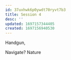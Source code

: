 ```yaml
---
id: 37uxhwk6p0ywdt70ryvt7b3
title: Session 4
desc: ''
updated: 1697157344405
created: 1697156940530
---
```

Handgun,

Navigate?
Nature
